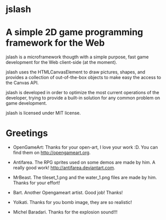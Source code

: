 # jslash
# A simple 2D game programming framework for the Web

jslash is a microframework thougth with a simple purpose, 
fast game development for the Web client-side (at the moment).

jslash uses the HTMLCanvasElement to draw pictures, shapes, and
provides a collection of out-of-the-box objects to make easy the
access to the Canvas API.

jslash is developed in order to optimize the most current
operations of the developer, trying to provide a 
built-in solution for any common problem on game development.

jslash is licensed under MIT license.

# Greetings

* OpenGameArt: Thanks for your open-art, I love your work :D. You can find them on http://opengameart.org.

* Antifarea. The RPG sprites used on some demos are made by him. A really good work! http://antifarea.deviantart.com.

* MrBeast. The tileset\_1.png and the water\_1.png files are made by him. Thanks for your effort!

* Bart. Another Opengameart artist. Good job! Thanks!

* Yolkati. Thanks for you bomb image, they are so realistic!

* Michel Baradari. Thanks for the explosion sound!!!
